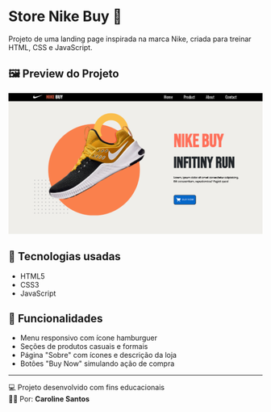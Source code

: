 # Store Nike Buy 👟

Projeto de uma landing page inspirada na marca Nike, criada para treinar HTML, CSS e JavaScript.

## 🖼️ Preview do Projeto

![Visual do projeto](preview-projeto.png)

## 🚀 Tecnologias usadas

- HTML5
- CSS3
- JavaScript

## 📱 Funcionalidades

- Menu responsivo com ícone hamburguer
- Seções de produtos casuais e formais
- Página "Sobre" com ícones e descrição da loja
- Botões "Buy Now" simulando ação de compra

---

💻 Projeto desenvolvido com fins educacionais  
👩‍💻 Por: **Caroline Santos**
